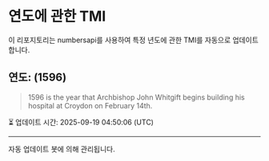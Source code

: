 
# 연도에 관한 TMI

이 리포지토리는 numbersapi를 사용하여 특정 년도에 관한 TMI를 자동으로 업데이트합니다.

## 연도: (1596)
> 1596 is the year that Archbishop John Whitgift begins building his hospital at Croydon on February 14th.

⏳ 업데이트 시간: 2025-09-19 04:50:06 (UTC)

---
자동 업데이트 봇에 의해 관리됩니다.
